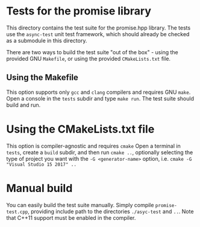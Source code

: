 # Tests for the promise library

This directory contains the test suite for the promise.hpp library. The tests use the `async-test` unit test framework,
which should already be checked as a submodule in this directory.

There are two ways to build the test suite "out of the box" - using the provided GNU `Makefile`, or using the provided `CMakeLists.txt` file.

## Using the Makefile
This option supports only `gcc` and `clang` compilers and requires GNU `make`.
Open a console in the `tests` subdir and type `make run`. The test suite should build and run.

# Using the CMakeLists.txt file
This option is compiler-agnostic and requires `cmake`
Open a terminal in `tests`, create a `build` subdir, and then run `cmake ..`, optionally selecting the type of project you want with the `-G <generator-name>` option, i.e. `cmake -G "Visual Studio 15 2017" ..`

# Manual build
You can easily build the test suite manually. Simply compile `promise-test.cpp`,
providing include path to the directories `./asyc-test` and `..`. Note that C++11 support must be enabled in the compiler.
